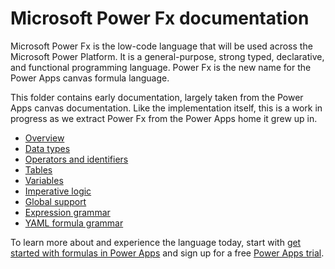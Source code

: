 <!-- 
Copyright (c) Microsoft Corporation.
Licensed under the MIT license.
-->

# Microsoft Power Fx documentation

Microsoft Power Fx is the low-code language that will be used across the Microsoft Power Platform. It is a general-purpose, strong typed, declarative, and functional programming language.  Power Fx is the new name for the Power Apps canvas formula language.  

This folder contains early documentation, largely taken from the Power Apps canvas documentation.  Like the implementation itself, this is a work in progress as we extract Power Fx from the Power Apps home it grew up in.  

- [Overview](overview.md)
- [Data types](data-types.md)
- [Operators and identifiers](operators.md)
- [Tables](tables.md)
- [Variables](variables.md)
- [Imperative logic](imperative.md)
- [Global support](global.md)
- [Expression grammar](expression-grammar.md)
- [YAML formula grammar](yaml-formula-grammar.md)

To learn more about and experience the language today, start with [get started with formulas in Power Apps](https://docs.microsoft.com/powerapps/maker/canvas-apps/working-with-formulas) and sign up for a free [Power Apps trial](https://powerapps.microsoft.com).
